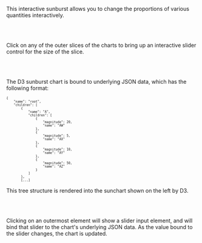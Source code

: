 This interactive sunburst allows you to change the proportions
of various quantities interactively.

<br/>
<br/>

Click on any of the outer slices of the charts to bring up an interactive
slider control for the size of the slice.

<br/>
<br/>

The D3 sunburst chart is bound to underlying JSON data, which has the following format:

<pre style="font-size: 8px;">
{
    "name": "root",
    "children": [
        {
            "name": "A",
            "children": [
                {
                    "magnitude": 20,
                    "name": "AW"
                },
                {
                    "magnitude": 5,
                    "name": "AX"
                },
                {
                    "magnitude": 10,
                    "name": "AY"
                },
                {
                    "magnitude": 50,
                    "name": "AZ"
                }
            ]
        },
        [...]
</pre>

This tree structure is rendered into the sunchart shown on the left 
by D3.

<br/>
<br/>

Clicking on an outermost element will show a slider input element,
and will bind that slider to the chart's underlying JSON data.
As the value bound to the slider changes, the chart is 
updated.
